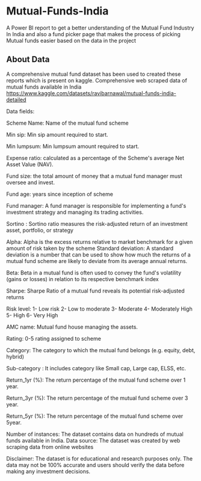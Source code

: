 # Mutual-Funds-India
A Power BI report to get a better understanding of the Mutual Fund Industry In India and also a fund picker page that makes the process of picking Mutual funds easier based on the data in the project

## About Data 
A comprehensive mutual fund dataset has been used to created these reports which is present on kaggle.
Comprehensive web scraped data of mutual funds available in India
https://www.kaggle.com/datasets/ravibarnawal/mutual-funds-india-detailed

Data fields:

Scheme Name: Name of the mutual fund scheme

Min sip: Min sip amount required to start.

Min lumpsum: Min lumpsum amount required to start.

Expense ratio: calculated as a percentage of the Scheme's average Net Asset Value (NAV).

Fund size: the total amount of money that a mutual fund manager must oversee and invest.

Fund age: years since inception of scheme

Fund manager: A fund manager is responsible for implementing a fund's investment strategy and managing its trading activities.

Sortino : Sortino ratio measures the risk-adjusted return of an investment asset, portfolio, or strategy

Alpha: Alpha is the excess returns relative to market benchmark for a given amount of risk taken by the scheme
Standard deviation: A standard deviation is a number that can be used to show how much the returns of a mutual fund scheme are likely to deviate from its average annual returns.

Beta: Beta in a mutual fund is often used to convey the fund's volatility (gains or losses) in relation to its respective benchmark index

Sharpe: Sharpe Ratio of a mutual fund reveals its potential risk-adjusted returns

Risk level:
1- Low risk
2- Low to moderate
3- Moderate
4- Moderately High
5- High
6- Very High

AMC name: Mutual fund house managing the assets.

Rating: 0-5 rating assigned to scheme

Category: The category to which the mutual fund belongs (e.g. equity, debt, hybrid)

Sub-category : It includes category like Small cap, Large cap, ELSS, etc.

Return_1yr (%): The return percentage of the mutual fund scheme over 1 year.

Return_3yr (%): The return percentage of the mutual fund scheme over 3 year.

Return_5yr (%): The return percentage of the mutual fund scheme over 5year.


Number of instances: The dataset contains data on hundreds of mutual funds available in India.
Data source: The dataset was created by web scraping data from online websites

Disclaimer: The dataset is for educational and research purposes only. The data may not be 100% accurate and users should verify the data before making any investment decisions.
